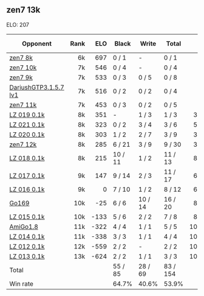 ## zen7 13k ##

ELO: 207

Opponent | Rank | ELO | Black | Write | Total | Win rate
---------|-----:|----:|-------|-------|-------|-------:
[zen7 8k](zen7%208k.md) | 6k | 697 | 0 / 1 | - | 0 / 1 | 0.0%
[zen7 10k](zen7%2010k.md) | 7k | 546 | 0 / 4 | - | 0 / 4 | 0.0%
[zen7 9k](zen7%209k.md) | 7k | 533 | 0 / 3 | 0 / 5 | 0 / 8 | 0.0%
[DariushGTP3.1.5.7 lv1](DariushGTP3.1.5.7%20lv1.md) | 7k | 516 | 0 / 2 | 0 / 2 | 0 / 4 | 0.0%
[zen7 11k](zen7%2011k.md) | 7k | 453 | 0 / 3 | 0 / 2 | 0 / 5 | 0.0%
[LZ 019 0.1k](LZ%20019%200.1k.md) | 8k | 351 | - | 1 / 3 | 1 / 3 | 33.3%
[LZ 021 0.1k](LZ%20021%200.1k.md) | 8k | 323 | 0 / 2 | 3 / 4 | 3 / 6 | 50.0%
[LZ 020 0.1k](LZ%20020%200.1k.md) | 8k | 303 | 1 / 2 | 2 / 7 | 3 / 9 | 33.3%
[zen7 12k](zen7%2012k.md) | 8k | 285 | 6 / 21 | 3 / 9 | 9 / 30 | 30.0%
[LZ 018 0.1k](LZ%20018%200.1k.md) | 8k | 215 | 10 / 11 | 1 / 2 | 11 / 13 | 84.6%
[LZ 017 0.1k](LZ%20017%200.1k.md) | 9k | 147 | 9 / 14 | 2 / 3 | 11 / 17 | 64.7%
[LZ 016 0.1k](LZ%20016%200.1k.md) | 9k | 0 | 7 / 10 | 1 / 2 | 8 / 12 | 66.7%
[Go169](Go169.md) | 10k | -25 | 6 / 6 | 10 / 14 | 16 / 20 | 80.0%
[LZ 015 0.1k](LZ%20015%200.1k.md) | 10k | -133 | 5 / 6 | 2 / 2 | 7 / 8 | 87.5%
[AmiGo1.8](AmiGo1.8.md) | 11k | -322 | 4 / 4 | 1 / 1 | 5 / 5 | 100.0%
[LZ 014 0.1k](LZ%20014%200.1k.md) | 11k | -338 | 3 / 3 | 1 / 1 | 4 / 4 | 100.0%
[LZ 012 0.1k](LZ%20012%200.1k.md) | 12k | -559 | 2 / 2 | - | 2 / 2 | 100.0%
[LZ 013 0.1k](LZ%20013%200.1k.md) | 13k | -624 | 2 / 2 | 1 / 1 | 3 / 3 | 100.0%
Total | | | 55 / 85 | 28 / 69 | 83 / 154 | 
Win rate| | | 64.7% | 40.6% | 53.9% | 
